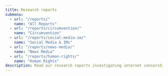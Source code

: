 ```yaml
---
title: Research reports
submenu:
  - url: "/reports/"
    name: "All Reports"
  - url: "/reports/circumvention/"
    name: "Circumvention"
  - url: "/reports/social-media-im/"
    name: "Social Media & IMs"
  - url: "/reports/news-media/"
    name: "News Media"
  - url: "/reports/human-rights/"
    name: "Human Rights"
description: Read our research reports investigating internet censorship worldwide
---
```

